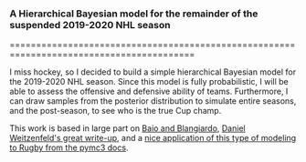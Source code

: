 ### A Hierarchical Bayesian model for the remainder of the suspended 2019-2020 NHL season
=========================================================================================

I miss hockey, so I decided to build a simple hierarchical Bayesian model for the 2019-2020 NHL season. Since this model is fully probabilistic, I will be able to assess the offensive and defensive ability of teams. Furthermore, I can draw samples from the posterior distribution to simulate entire seasons, and the post-season, to see who is the true Cup champ.

This work is based in large part on [Baio and Blangiardo](https://discovery.ucl.ac.uk/id/eprint/16040/1/16040.pdf), [Daniel Weitzenfeld's great write-up](https://danielweitzenfeld.github.io/passtheroc/blog/2014/10/28/bayes-premier-league/), and a [nice application of this type of modeling to Rugby from the pymc3 docs](https://docs.pymc.io/notebooks/rugby_analytics.html).
